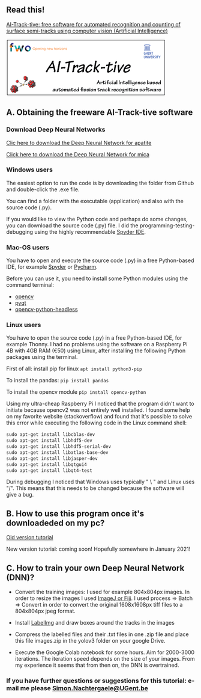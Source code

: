 ## Read this!

[AI-Track-tive: free software for automated recognition and counting of surface semi-tracks using computer vision (Artificial Intelligence)](https://gchron.copernicus.org/preprints/gchron-2020-32/)

![logo](/logo-01.png)

## A. Obtaining the freeware AI-Track-tive software
### Download Deep Neural Networks 
[Clic here to download the Deep Neural Network for apatite](https://drive.google.com/file/d/1BxlqKlNSEpXzhBCoR_-P_cEwyhxSw833/view?usp=sharing)

[Click here to download the Deep Neural Network for mica](https://drive.google.com/file/d/1FHB0UTmEpTOI_QKx_0Boa3VgudgOfJS9/view?usp=sharing)

### Windows users
The easiest option to run the code is by downloading the folder from Github and double-click the .exe file. 

You can find a folder with the executable (application) and also with the source code (.py). 

If you would like to view the Python code and perhaps do some changes, you can download the source code (.py) file. I did the programming-testing-debugging using the highly recommendable [Spyder IDE](https://docs.spyder-ide.org/current/index.html). 


### Mac-OS users
You have to open and execute the source code (.py) in a free Python-based IDE, for example [Spyder](https://www.spyder-ide.org/) or [Pycharm](https://www.jetbrains.com/pycharm/download/#section=windows). 

Before you can use it, you need to install some Python modules using the command terminal:
- [opencv](https://docs.opencv.org/master/d0/db2/tutorial_macos_install.html)
- [pyqt](https://pythonbasics.org/install-pyqt/)
- [opencv-python-headless](https://pypi.org/project/opencv-python-headless/)
  
### Linux users
You have to open the source code (.py) in a free Python-based IDE, for example Thonny. 
I had no problems using the software on a Raspberry Pi 4B with 4GB RAM (€50) using Linux, after installing the following Python packages using the terminal. 

First of all: install pip for linux 
```apt install python3-pip```

To install the pandas:
```pip install pandas```

To install the opencv module
``` pip install opencv-python ```

Using my ultra-cheap Raspberry Pi I noticed that the program didn't want to initiate because opencv2 was not entirely well installed. I found some help on my favorite website (stackoverflow) and found that it's possible to solve this error while executing the following code in the Linux command shell: 
```pip3 install opencv-python
sudo apt-get install libcblas-dev
sudo apt-get install libhdf5-dev
sudo apt-get install libhdf5-serial-dev
sudo apt-get install libatlas-base-dev
sudo apt-get install libjasper-dev
sudo apt-get install libqtgui4
sudo apt-get install libqt4-test
```
During debugging I noticed that Windows uses typically " \ " and Linux uses "/". This means that this needs to be changed because the software will give a bug.  

## B. How to use this program once it's downloadeded on my pc? 
[Old version tutorial](https://www.youtube.com/watch?v=fSfit87vkrA&feature=youtu.be)

New version tutorial: coming soon! Hopefully somewhere in January 2021!

## C. How to train your own Deep Neural Network (DNN)?

- Convert the training images: I used for example 804x804px images. In order to resize the images I used [ImageJ or Fiji](https://imagej.net/Downloads). I used process => Batch => Convert in order to convert the original 1608x1608px tiff files to a 804x804px jpeg format.

- Install [LabelImg](https://github.com/tzutalin/labelImg) and draw boxes around the tracks in the images 

- Compress the labelled files and their .txt files in one .zip file and place this file images.zip in the yolov3 folder on your google Drive. 

- Execute the Google Colab notebook for some hours. Aim for 2000-3000 iterations. The iteration speed depends on the size of your images. From my experience it seems that from then on, the DNN is overtrained. 

### If you have further questions or suggestions for this tutorial: e-mail me please Simon.Nachtergaele@UGent.be
